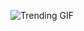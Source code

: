 
<!-- GIF_SECTION -->
![Trending GIF](https://media4.giphy.com/media/v1.Y2lkPThiYjIxNzcybzV1YWRjOGRnNDV6a3B0NXgxZjY4aWF4c2drNmJ6MGI3cXB1cncwOCZlcD12MV9naWZzX3NlYXJjaCZjdD1n/vikmf2KDVzxyE/giphy.gif)
<!-- END_GIF_SECTION -->
